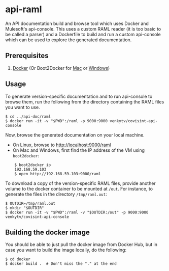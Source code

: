 # api-raml
An API documentation build and browse tool which uses Docker and Mulesoft's api-console.
This uses a custom RAML reader (it is too basic to be called a parser) and a
Dockerfile to build and run a custom api-console which can be used to explore
the generated documentation.

## Prerequisites

1. [Docker](https://www.docker.com/) (Or Boot2Docker for [Mac](https://docs.docker.com/installation/mac/) or [Windows](https://docs.docker.com/installation/windows/))

## Usage

To generate version-specific documentation and to run api-console to browse
them, run the following from the directory containing the RAML files you want to
use.

    $ cd ../api-doc/raml
    $ docker run -it -v "$PWD":/raml -p 9000:9000 venkytv/covisint-api-console

Now, browse the generated documentation on your local machine.

* On Linux, browse to [http://localhost:9000/raml](http://localhost:9000/raml)
* On Mac and Windows, first find the IP address of the VM using `boot2docker`:
```
    $ boot2docker ip
    192.168.59.103
    $ open http://192.168.59.103:9000/raml
```

To download a copy of the version-specific RAML files, provide another volume
to the docker container to be mounted at `/out`.  For instance, to generate
the files in the directory `/tmp/raml.out`:

    $ OUTDIR=/tmp/raml.out
    $ mkdir "$OUTDIR"
    $ docker run -it -v "$PWD":/raml -v "$OUTDIR:/out" -p 9000:9000 venkytv/covisint-api-console

## Building the docker image

You should be able to just pull the docker image from Docker Hub, but in case
you want to build the image locally, do the following:

    $ cd docker
    $ docker build .  # Don't miss the "." at the end


